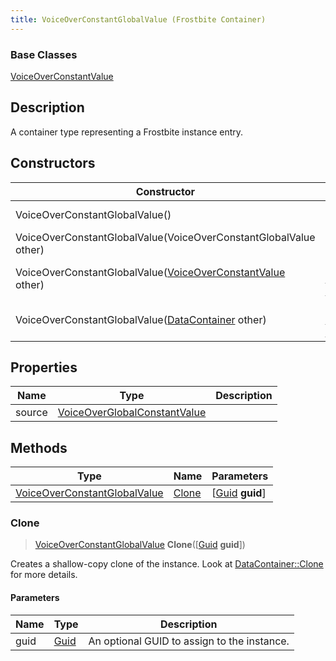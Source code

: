 ```yaml
---
title: VoiceOverConstantGlobalValue (Frostbite Container)
---
```

### Base Classes

[VoiceOverConstantValue](VoiceOverConstantValue)

## Description

A container type representing a Frostbite instance entry.

## Constructors

| Constructor                                                                             | Description                                                                                                                                     |
| --------------------------------------------------------------------------------------- | ----------------------------------------------------------------------------------------------------------------------------------------------- |
| VoiceOverConstantGlobalValue()                                                          | Create a new instance of this container type.                                                                                                   |
| VoiceOverConstantGlobalValue(VoiceOverConstantGlobalValue other)                        | Create a reference copy of an instance of the same type.                                                                                        |
| VoiceOverConstantGlobalValue([VoiceOverConstantValue](VoiceOverConstantValue) other)    | Upcast an instance of type [VoiceOverConstantValue](VoiceOverConstantValue) to [VoiceOverConstantGlobalValue](VoiceOverConstantGlobalValue).    |
| VoiceOverConstantGlobalValue([DataContainer](/vext/ref/cls/shr/datacontainer) other) | Upcast an instance of type [DataContainer](/vext/ref/cls/shr/datacontainer) to [VoiceOverConstantGlobalValue](VoiceOverConstantGlobalValue). |

## Properties

| Name   | Type                                                         | Description |
| ------ | ------------------------------------------------------------ | ----------- |
| source | [VoiceOverGlobalConstantValue](VoiceOverGlobalConstantValue) |             |

## Methods

| Type                                                         | Name            | Parameters                                     |
| ------------------------------------------------------------ | --------------- | ---------------------------------------------- |
| [VoiceOverConstantGlobalValue](VoiceOverConstantGlobalValue) | [Clone](#clone) | \[[Guid](/vext/ref/cls/shr/guid) **guid**\] |

### Clone

> [VoiceOverConstantGlobalValue](VoiceOverConstantGlobalValue) **Clone**(\[[Guid](/vext/ref/cls/shr/guid) **guid**\])

Creates a shallow-copy clone of the instance. Look at [DataContainer::Clone](/vext/ref/cls/shr/datacontainer#clone) for more details.

#### Parameters

| Name | Type         | Description                                 |
| ---- | ------------ | ------------------------------------------- |
| guid | [Guid](Guid) | An optional GUID to assign to the instance. |
